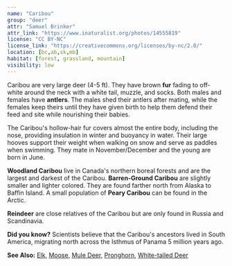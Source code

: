 ```yaml
---
name: "Caribou"
group: "deer"
attr: "Samuel Brinker"
attr_link: "https://www.inaturalist.org/photos/14555819"
license: "CC BY-NC"
license_link: "https://creativecommons.org/licenses/by-nc/2.0/"
location: [bc,ab,sk,mb]
habitat: [forest, grassland, mountain]
visibility: low
---
```

Caribou are very large deer (4-5 ft). They have brown **fur** fading to off-white around the neck with a white tail, muzzle, and socks. Both males and females have **antlers**. The males shed their antlers after mating, while the females keep theirs until they have given birth to help them defend their feed and site while nourishing their babies.

The Caribou's hollow-hair fur covers almost the entire body, including the nose, providing insulation in winter and buoyancy in water. Their large hooves support their weight when walking on snow and serve as paddles when swimming. They mate in November/December and the young are born in June.

**Woodland Caribou** live in Canada's northern boreal forests and are the largest and darkest of the Caribou. **Barren-Ground Caribou** are slightly smaller and lighter colored. They are found farther north from Alaska to Baffin Island. A small population of **Peary Caribou** can be found in the Arctic.

**Reindeer** are close relatives of the Caribou but are only found in Russia and Scandinavia.

**Did you know?** Scientists believe that the Caribou's ancestors lived in South America, migrating north across the Isthmus of Panama 5 million years ago.

<!-- generated, do not edit -->
**See Also:**
[Elk](/animals/elk),
[Moose](/animals/moose),
[Mule Deer](/animals/muledeer),
[Pronghorn](/animals/pronghorn),
[White-tailed Deer](/animals/whtdeer)
